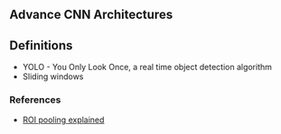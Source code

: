 ## Advance CNN Architectures

## Definitions
- YOLO - You Only Look Once, a real time object detection algorithm
- Sliding windows

### References
- [ROI pooling explained](https://deepsense.ai/region-of-interest-pooling-explained/)
